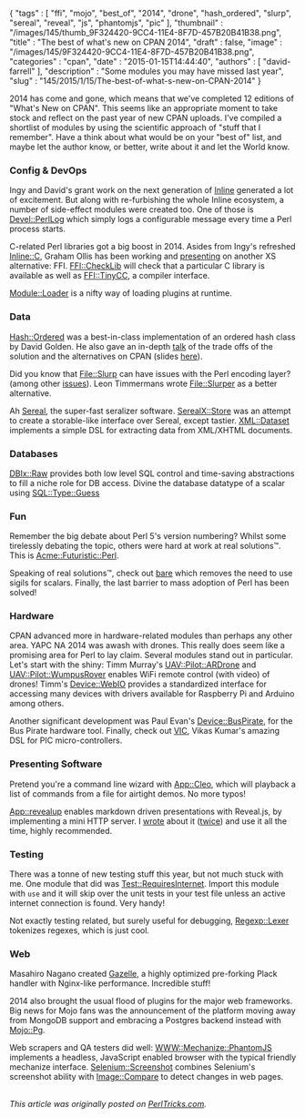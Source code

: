 {
   "tags" : [
      "ffi",
      "mojo",
      "best_of",
      "2014",
      "drone",
      "hash_ordered",
      "slurp",
      "sereal",
      "reveal",
      "js",
      "phantomjs",
      "pic"
   ],
   "thumbnail" : "/images/145/thumb_9F324420-9CC4-11E4-8F7D-457B20B41B38.png",
   "title" : "The best of what's new on CPAN 2014",
   "draft" : false,
   "image" : "/images/145/9F324420-9CC4-11E4-8F7D-457B20B41B38.png",
   "categories" : "cpan",
   "date" : "2015-01-15T14:44:40",
   "authors" : [
      "david-farrell"
   ],
   "description" : "Some modules you may have missed last year",
   "slug" : "145/2015/1/15/The-best-of-what-s-new-on-CPAN-2014"
}


2014 has come and gone, which means that we've completed 12 editions of "What's New on CPAN". This seems like an appropriate moment to take stock and reflect on the past year of new CPAN uploads. I've compiled a shortlist of modules by using the scientific approach of "stuff that I remember". Have a think about what would be on your "best of" list, and maybe let the author know, or better, write about it and let the World know.

### Config & DevOps

Ingy and David's grant work on the next generation of [Inline](https://metacpan.org/pod/Inline) generated a lot of excitement. But along with re-furbishing the whole Inline ecosystem, a number of side-effect modules were created too. One of those is [Devel::PerlLog](https://metacpan.org/pod/Devel::PerlLog) which simply logs a configurable message every time a Perl process starts.

C-related Perl libraries got a big boost in 2014. Asides from Ingy's refreshed [Inline::C](https://metacpan.org/pod/Inline::C), Graham Ollis has been working and [presenting](https://www.youtube.com/watch?v=cY-yqQ_nmtw&list=PLvxiAPPfDjyP293FgDJjK0CXaZq6EH0pC) on another XS alternative: FFI. [FFI::CheckLib](https://metacpan.org/pod/FFI::CheckLib) will check that a particular C library is available as well as [FFI::TinyCC](https://metacpan.org/pod/FFI::TinyCC), a compiler interface.

[Module::Loader](https://metacpan.org/pod/Module::Loader) is a nifty way of loading plugins at runtime.

### Data

[Hash::Ordered](https://metacpan.org/pod/Hash::Ordered) was a best-in-class implementation of an ordered hash class by David Golden. He also gave an in-depth [talk](https://www.youtube.com/watch?v=p4U6FWyRBoQ&feature=youtu.be) of the trade offs of the solution and the alternatives on CPAN (slides [here](http://www.dagolden.com/wp-content/uploads/2009/04/Adventures-in-Optimization-NYpm-July-2014.pdf)).

Did you know that [File::Slurp](https://metacpan.org/pod/File::Slurp) can have issues with the Perl encoding layer? (among other [issues](http://blogs.perl.org/users/leon_timmermans/2013/05/why-you-dont-need-fileslurp.html)). Leon Timmermans wrote [File::Slurper](https://metacpan.org/pod/File::Slurper) as a better alternative.

Ah [Sereal](https://metacpan.org/pod/Sereal), the super-fast seralizer software. [SerealX::Store](https://metacpan.org/pod/SerealX::Store) was an attempt to create a storable-like interface over Sereal, except tastier. [XML::Dataset](https://metacpan.org/pod/XML::Dataset) implements a simple DSL for extracting data from XML/XHTML documents.

### Databases

[DBIx::Raw](https://metacpan.org/pod/DBIx::Raw) provides both low level SQL control and time-saving abstractions to fill a niche role for DB access. Divine the database datatype of a scalar using [SQL::Type::Guess](https://metacpan.org/pod/SQL::Type::Guess)

### Fun

Remember the big debate about Perl 5's version numbering? Whilst some tirelessly debating the topic, others were hard at work at real solutions™. This is [Acme::Futuristic::Perl](https://metacpan.org/pod/Acme::Futuristic::Perl).

Speaking of real solutions™, check out [bare](https://metacpan.org/pod/bare) which removes the need to use sigils for scalars. Finally, the last barrier to mass adoption of Perl has been solved!

### Hardware

CPAN advanced more in hardware-related modules than perhaps any other area. YAPC NA 2014 was awash with drones. This really does seem like a promising area for Perl to lay claim. Several modules stand out in particular. Let's start with the shiny: Timm Murray's [UAV::Pilot::ARDrone](https://metacpan.org/pod/UAV::Pilot::ARDrone) and [UAV::Pilot::WumpusRover](https://metacpan.org/release/UAV-Pilot-WumpusRoverr) enables WiFi remote control (with video) of drones! Timm's [Device::WebIO](https://metacpan.org/pod/Device::WebIO) provides a standardized interface for accessing many devices with drivers available for Raspberry Pi and Arduino among others.

Another significant development was Paul Evan's [Device::BusPirate](https://metacpan.org/pod/Device::BusPirate), for the Bus Pirate hardware tool. Finally, check out [VIC](https://metacpan.org/pod/VIC), Vikas Kumar's amazing DSL for PIC micro-controllers.

### Presenting Software

Pretend you're a command line wizard with [App::Cleo](https://metacpan.org/pod/App::Cleo), which will playback a list of commands from a file for airtight demos. No more typos!

[App::revealup](https://metacpan.org/pod/App::revealup) enables markdown driven presentations with Reveal.js, by implementing a mini HTTP server. I [wrote](http://perltricks.com/article/94/2014/6/6/Create-professional-slideshows-in-seconds-with-App--revealup) about it ([twice](http://perltricks.com/article/134/2014/11/13/Advanced-slideshow-maneuvers)) and use it all the time, highly recommended.

### Testing

There was a tonne of new testing stuff this year, but not much stuck with me. One module that did was [Test::RequiresInternet](https://metacpan.org/pod/Test::RequiresInternet). Import this module with `use` and it will skip over the unit tests in your test file unless an active internet connection is found. Very handy!

Not exactly testing related, but surely useful for debugging, [Regexp::Lexer](https://metacpan.org/pod/Regexp::Lexer) tokenizes regexes, which is just cool.

### Web

Masahiro Nagano created [Gazelle](https://metacpan.org/pod/Gazelle), a highly optimized pre-forking Plack handler with Nginx-like performance. Incredible stuff!

2014 also brought the usual flood of plugins for the major web frameworks. Big news for Mojo fans was the announcement of the platform moving away from MongoDB support and embracing a Postgres backend instead with [Mojo::Pg](https://metacpan.org/pod/Mojo::Pg).

Web scrapers and QA testers did well: [WWW::Mechanize::PhantomJS](https://metacpan.org/pod/WWW::Mechanize::PhantomJS) implements a headless, JavaScript enabled browser with the typical friendly mechanize interface. [Selenium::Screenshot](https://metacpan.org/pod/Selenium::Screenshot) combines Selenium's screenshot ability with [Image::Compare](https://metacpan.org/pod/Image::Compare) to detect changes in web pages.

\
*This article was originally posted on [PerlTricks.com](http://perltricks.com).*
